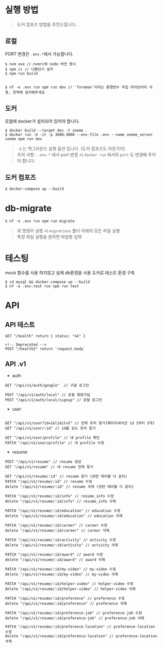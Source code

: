 # 실행 방법

> 도커 컴포즈 방법을 추천드립니다.

## 로컬

PORT 변경은 `.env.*`에서 가능합니다.

```
$ nvm use //.nvmrc에 node 버전 명시
$ npm ci // 디펜던시 설치
$ npm run build


$ nf -e .env run npm run dev // `foreman`이라는 환경변수 주입 라이브러리 사용, 전역에 설치해주세요
```

## 도커

로컬에 docker가 설치되어 있어야 합니다.

```
$ docker build --target dev -t seeme .
$ docker run -d -it -p 3000:3000 --env-file .env --name seeme_server seeme npm run dev
```

> `-d` 는 백그라운드 실행 옵션 입니다. (도커 컴포즈도 마찬가지)  
> 주의 사항 : `.env.*` 에서 port 변경 시 `docker run` 에서의 `port` 도 변경해 주어야 합니다.

## 도커 컴포즈

```
$ docker-compose up --build
```

# db-migrate

```
$ nf -e .env run npm run migrate
```

> 위 명령어 실행 시 `migrations` 폴더 아래의 모든 파일 실행  
> 특정 파일 실행을 원하면 파일명 입력

# 테스팅

mock 함수를 사용 하지않고 실제 db환경을 사용
도커로 테스트 환경 구축

```
$ cd mysql && docker-compose up --build
$ nf -e .env.test run npm run test
```

# API

## API 테스트

```
GET "/health" return { status: "ok" }

<!-- Deprecated -->
POST "/health2" return `request.body`
```

## API .v1

- auth

```
GET "/api/v1/auth/google"  // 구글 로그인

POST "/api/v1/auth/local" // 로컬 회원가입
POST "/api/v1/auth/local/signup" // 로컬 로그인
```

- user

```

GET "/api/v1/user?id=1&limit=5" // 전체 유저 찾기(페이지네이션 id 1부터 5개)
GET "/api/v1/user/:id" // id를 갖는 유저 찾기

GET "/api/v1/user/profile" // 내 profile 확인
PATCH "/api/v1/user/profile" // 내 profile 수정

```

- resume

```
POST "/api/v1/resume" // resume 생성
GET "/api/v1/resume" // 내 resume 전체 찾기

GET "/api/v1/resume/:id" // resume 찾기 (관련 테이블 다 같이)
PATCH "/api/v1/resume/:id" // resume 수정
delete "/api/v1/resume/:id" // resume 삭제 (관련 테이블 다 같이)

PATCH "/api/v1/resume/:id/info" // resume_info 수정
delete "/api/v1/resume/:id/info" // resume_info 삭제

PATCH "/api/v1/resume/:id/education" // education 수정
delete "/api/v1/resume/:id/education" // education 삭제

PATCH "/api/v1/resume/:id/career" // career 수정
delete "/api/v1/resume/:id/career" // career 삭제

PATCH "/api/v1/resume/:id/activity" // activity 수정
delete "/api/v1/resume/:id/activity" // activity 삭제

PATCH "/api/v1/resume/:id/award" // award 수정
delete "/api/v1/resume/:id/award" // award 삭제

PATCH "/api/v1/resume/:id/my-video" // my-video 수정
delete "/api/v1/resume/:id/my-video" // my-video 삭제

PATCH "/api/v1/resume/:id/helper-video" // helper-video 수정
delete "/api/v1/resume/:id/helper-video" // helper-video 삭제

PATCH "/api/v1/resume/:id/preference" // preference 수정
delete "/api/v1/resume/:id/preference" // preference 삭제

PATCH "/api/v1/resume/:id/preference-job" // preference-job 수정
delete "/api/v1/resume/:id/preference-job" // preference-job 삭제

PATCH "/api/v1/resume/:id/preference-location" // preference-location 수정
delete "/api/v1/resume/:id/preference-location" // preference-location 삭제

```
